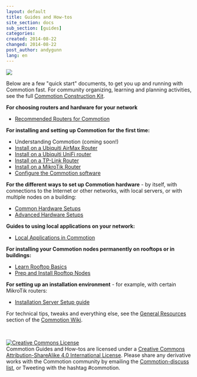 ```yaml
---
layout: default
title: Guides and How-tos
site_section: docs
sub_section: [guides]
categories: 
created: 2014-08-22
changed: 2014-08-22
post_author: andygunn
lang: en
---
```


<p><img src="/files/GuidesHowtos_intro_graphic.png" style="max-width:600px;" /></p>

<p>Below are a few "quick start" documents, to get you up and running with Commotion fast. For community organizing, learning and planning activities, see the full <a href="/docs/cck">Commotion Construction Kit</a>.</p>

<p><strong>For choosing routers and hardware for your network</strong></p>
<ul>
    <li><a href="/docs/guides-howtos/recommended-hardware/">Recommended Routers for Commotion</a></li>
</ul>

<p><strong>For installing and setting up Commotion for the first time:</strong></p>
<ul class="rteindent1">
    <li>Understanding Commotion (coming soon!)</li>
    <li><a href="/docs/cck/installing-configuring/install-ubiquiti-router/">Install on a Ubiquiti AirMax Router</a></li>
    <li><a href="/docs/cck/installing-configuring/install-unifi-router/">Install on a Ubiquiti UniFi router</a></li>
    <li><a href="/docs/cck/installing-configuring/install-tplink-router/">Install on a TP-Link Router</a></li>
    <li><a href="/docs/cck/installing-configuring/install-mikrotik-router/">Install on a MikroTik Router</a></li>
    <li><a href="/docs/cck/installing-configuring/configure-commotion/">Configure the Commotion software</a></li>
</ul>

<p><strong>For the different ways to set up Commotion hardware</strong> - by itself, with connections to the Internet or other networks, with local servers, or with multiple nodes on a building:</p>
<ul class="rteindent1">
    <li><a href="/docs/cck/installing-configuring/common-hardware-setups/">Common Hardware Setups</a></li>
    <li><a href="/docs/cck/installing-configuring/advanced-hardware-setups/">Advanced Hardware Setups</a></li>
</ul>

<p><strong>Guides to using local applications on your network:</strong></p>
<ul class="rteindent1">
    <li><a href="/docs/guides-howtos/local-applications/">Local Applications in Commotion</a></li>
</ul>

<p><strong>For installing your Commotion nodes permanently on rooftops or in buildings:</strong></p>
<ul class="rteindent1">
    <li><a href="/docs/cck/building-mounting/learn-rooftop-basics/">Learn Rooftop Basics</a></li>
    <li><a href="/docs/cck/building-mounting/prep-install-rooftop-nodes/">Prep and Install Rooftop Nodes</a></li>
</ul>

<p><strong>For setting up an installation environment</strong> - for example, with certain MikroTik routers:</strong></p>
<ul class="rteindent1">
    <li><a href="/docs/guides-howtos/installation-server-setup/">Installation Server Setup guide</a></li>
</ul>

<p>For technical tips, tweaks and everything else, see the <a href="https://wiki.commotionwireless.net/doku.php#general_resources">General Resources</a> section of the <a href="http://wiki.commotionwireless.net/">Commotion Wiki</a>.</p>

<p>&nbsp;</p>

<p class="rtecenter"><a rel="license" href="http://creativecommons.org/licenses/by-sa/4.0/"><img alt="Creative Commons License" style="border-width:0" src="http://i.creativecommons.org/l/by-sa/4.0/88x31.png" /></a><br /><span xmlns:dct="http://purl.org/dc/terms/" property="dct:title">Commotion Guides and How-tos</span> are licensed under a <a rel="license" href="http://creativecommons.org/licenses/by-sa/4.0/">Creative Commons Attribution-ShareAlike 4.0 International License</a>. Please share any derivative works with the Commotion community by emailing the <a href="https://lists.chambana.net/mailman/listinfo/commotion-discuss">Commotion-discuss list</a>, or Tweeting with the hashtag #commotion.</p>
